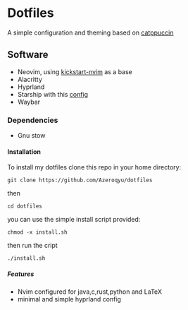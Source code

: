 # Dotfiles
A simple configuration and theming based on [catppuccin](https://github.com/catppuccin/catppuccin) 
## Software 
* Neovim, using  [kickstart-nvim](https://github.com/nvim-lua/kickstart.nvim) as a base
* Alacritty
* Hyprland
* Starship with this [config](https://gist.github.com/8KCoffeeWizard/668f33164c981c5cc39978d6a8e91308)
* Waybar
### Dependencies
* Gnu stow
#### Installation
To install my dotfiles clone this repo in your home directory:

    git clone https://github.com/Azeroqyu/dotfiles
then 

    cd dotfiles
you can use the simple install script provided:

    chmod -x install.sh
 then run the cript
 
    ./install.sh



##### Features 
* Nvim configured for java,c,rust,python and LaTeX
* minimal and simple hyprland config 
